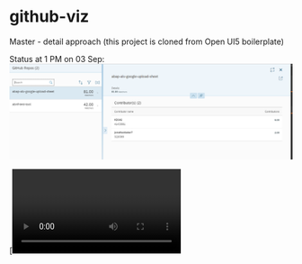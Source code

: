 # github-viz

Master - detail approach (this project is cloned from Open UI5 boilerplate)

Status at 1 PM on 03 Sep:
![master-detail-works](https://github.com/abhi12ravi18/git-viz/blob/master/img/master-detail-works.PNG)

[![Watch the video](https://github.com/abhi12ravi18/git-viz-master-detail/blob/master/master-detail-approach.mp4)
